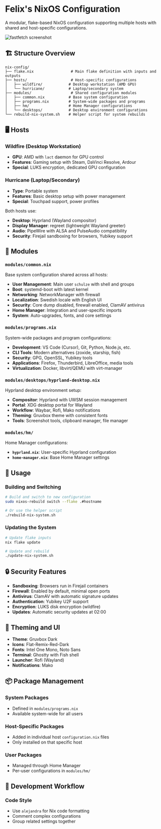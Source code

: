 # Felix's NixOS Configuration

A modular, flake-based NixOS configuration supporting multiple hosts with shared and host-specific configurations.

![fastfetch screenshot](screenshots/fastfetch.png)

## 🏗️ Structure Overview

```
nix-config/
├── flake.nix                 # Main flake definition with inputs and outputs
├── hosts/                    # Host-specific configurations
│   ├── wildfire/            # Desktop workstation (AMD GPU)
│   └── hurricane/           # Laptop/secondary system
├── modules/                  # Shared configuration modules
│   ├── common.nix           # Base system configuration
│   ├── programs.nix         # System-wide packages and programs
│   ├── hm/                  # Home Manager configurations
│   └── desktops/            # Desktop environment configurations
└── rebuild-nix-system.sh    # Helper script for system rebuilds
```

## 🖥️ Hosts

### Wildfire (Desktop Workstation)

- **GPU**: AMD with `lact` daemon for GPU control
- **Features**: Gaming setup with Steam, DaVinci Resolve, Ardour
- **Special**: LUKS encryption, dedicated GPU configuration

### Hurricane (Laptop/Secondary)

- **Type**: Portable system
- **Features**: Basic desktop setup with power management
- **Special**: Touchpad support, power profiles

Both hosts use:

- **Desktop**: Hyprland (Wayland compositor)
- **Display Manager**: regreet (lightweight Wayland greeter)
- **Audio**: PipeWire with ALSA and PulseAudio compatibility
- **Security**: Firejail sandboxing for browsers, Yubikey support

## 🧩 Modules

### `modules/common.nix`

Base system configuration shared across all hosts:

- **User Management**: Main user `schulze` with shell and groups
- **Boot**: systemd-boot with latest kernel
- **Networking**: NetworkManager with firewall
- **Localization**: Swedish locale with English UI
- **Security**: Core dump disabled, firewall enabled, ClamAV antivirus
- **Home Manager**: Integration and user-specific imports
- **System**: Auto-upgrades, fonts, and core settings

### `modules/programs.nix`

System-wide packages and program configurations:

- **Development**: VS Code (Cursor), Git, Python, Node.js, etc.
- **CLI Tools**: Modern alternatives (zoxide, starship, fish)
- **Security**: GPG, OpenSSL, Yubikey tools
- **Applications**: Firefox, Thunderbird, LibreOffice, media tools
- **Virtualization**: Docker, libvirt/QEMU with virt-manager

### `modules/desktops/hyprland-desktop.nix`

Hyprland desktop environment setup:

- **Compositor**: Hyprland with UWSM session management
- **Portal**: XDG desktop portal for Wayland
- **Workflow**: Waybar, Rofi, Mako notifications
- **Theming**: Gruvbox theme with consistent fonts
- **Tools**: Screenshot tools, clipboard manager, file manager

### `modules/hm/`

Home Manager configurations:

- **`hyprland.nix`**: User-specific Hyprland configuration
- **`home-manager.nix`**: Base Home Manager settings

## 🚀 Usage

### Building and Switching

```bash
# Build and switch to new configuration
sudo nixos-rebuild switch --flake .#hostname

# Or use the helper script
./rebuild-nix-system.sh
```

### Updating the System

```bash
# Update flake inputs
nix flake update

# Update and rebuild
./update-nix-system.sh
```

## 🔒 Security Features

- **Sandboxing**: Browsers run in Firejail containers
- **Firewall**: Enabled by default, minimal open ports
- **Antivirus**: ClamAV with automatic signature updates
- **Authentication**: Yubikey U2F support
- **Encryption**: LUKS disk encryption (wildfire)
- **Updates**: Automatic security updates at 02:00

## 🎨 Theming and UI

- **Theme**: Gruvbox Dark
- **Icons**: Flat-Remix-Red-Dark
- **Fonts**: Intel One Mono, Noto Sans
- **Terminal**: Ghostty with Fish shell
- **Launcher**: Rofi (Wayland)
- **Notifications**: Mako

## 📦 Package Management

### System Packages

- Defined in `modules/programs.nix`
- Available system-wide for all users

### Host-Specific Packages

- Added in individual host `configuration.nix` files
- Only installed on that specific host

### User Packages

- Managed through Home Manager
- Per-user configurations in `modules/hm/`

## 🔄 Development Workflow

### Code Style

- Use `alejandra` for Nix code formatting
- Comment complex configurations
- Group related settings together
